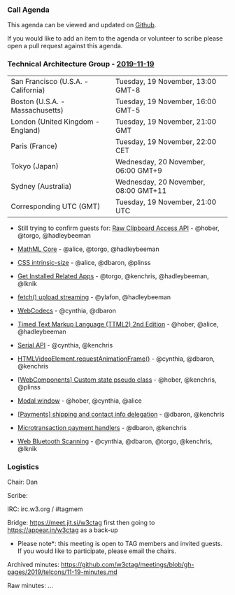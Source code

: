 ### Call Agenda

This agenda can be viewed and updated on [Github](https://github.com/w3ctag/meetings/blob/gh-pages/2019/telcons/11-19-agenda.md).

If you would like to add an item to the agenda or volunteer to scribe please open a pull request against this agenda.

### Technical Architecture Group - [2019-11-19](https://www.timeanddate.com/worldclock/converter.html?iso=20191119T210000&p1=224&p2=43&p3=136&p4=195&p5=248&p6=240)

<table>
<tr><td> San Francisco (U.S.A. - California) <td> Tuesday, 19 November, 13:00 GMT-8</td></tr>
<tr><td> Boston (U.S.A. - Massachusetts) <td> Tuesday, 19 November, 16:00 GMT-5</td></tr>
<tr><td> London (United Kingdom - England) <td> Tuesday, 19 November, 21:00 GMT</td></tr>
<tr><td> Paris (France) <td> Tuesday, 19 November, 22:00 CET</td></tr>
<tr><td> Tokyo (Japan) <td> Wednesday, 20 November, 06:00 GMT+9</td></tr>
<tr><td> Sydney (Australia) <td> Wednesday, 20 November, 08:00 GMT+11</td></tr>
<tr><td> Corresponding UTC (GMT) <td> Tuesday, 19 November, 21:00 UTC</td></tr>
</table>


* Still trying to confirm guests for: [Raw Clipboard Access API](https://github.com/w3ctag/design-reviews/issues/406) - @hober, @torgo, @hadleybeeman

* [MathML Core](https://github.com/w3ctag/design-reviews/issues/438) - @alice, @torgo, @hadleybeeman
* [CSS intrinsic-size](https://github.com/w3ctag/design-reviews/issues/437) - @alice, @dbaron, @plinss
* [Get Installed Related Apps](https://github.com/w3ctag/design-reviews/issues/436) - @torgo, @kenchris, @hadleybeeman, @lknik
* [ fetch() upload streaming](https://github.com/w3ctag/design-reviews/issues/434) - @ylafon, @hadleybeeman
* [WebCodecs](https://github.com/w3ctag/design-reviews/issues/433) - @cynthia, @dbaron
* [Timed Text Markup Language (TTML2) 2nd Edition](https://github.com/w3ctag/design-reviews/issues/432) - @hober, @alice, @hadleybeeman
* [Serial API](https://github.com/w3ctag/design-reviews/issues/431) - @cynthia, @kenchris
* [HTMLVideoElement.requestAnimationFrame()](https://github.com/w3ctag/design-reviews/issues/429) - @cynthia, @dbaron, @kenchris
* [[WebComponents] Custom state pseudo class](https://github.com/w3ctag/design-reviews/issues/428) - @hober, @kenchris, @plinss
* [Modal window](https://github.com/w3ctag/design-reviews/issues/427) - @hober, @cynthia, @alice
* [[Payments] shipping and contact info delegation](https://github.com/w3ctag/design-reviews/issues/425) - @dbaron, @kenchris
* [Microtransaction payment handlers](https://github.com/w3ctag/design-reviews/issues/422) - @dbaron, @kenchris
* [Web Bluetooth Scanning](https://github.com/w3ctag/design-reviews/issues/333) - @cynthia, @dbaron, @torgo, @kenchris, @lknik

### Logistics

Chair: Dan

Scribe:

IRC: irc.w3.org / #tagmem

Bridge: https://meet.jit.si/w3ctag first then going to https://appear.in/w3ctag as a back-up

* Please note*: this meeting is open to TAG members and invited guests. If you would like to participate, please email the chairs.

Archived minutes: https://github.com/w3ctag/meetings/blob/gh-pages/2019/telcons/11-19-minutes.md

Raw minutes: ...
